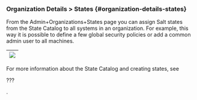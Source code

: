 ### Organization Details &gt; States {#organization-details-states}

From the Admin+Organizations+States page you can assign Salt states from the State Catalog to all systems in an organization. For example, this way it is possible to define a few global security policies or add a common admin user to all machines.

| ![](admin_organization_states.png) |
| --- |

For more information about the State Catalog and creating states, see

???

.